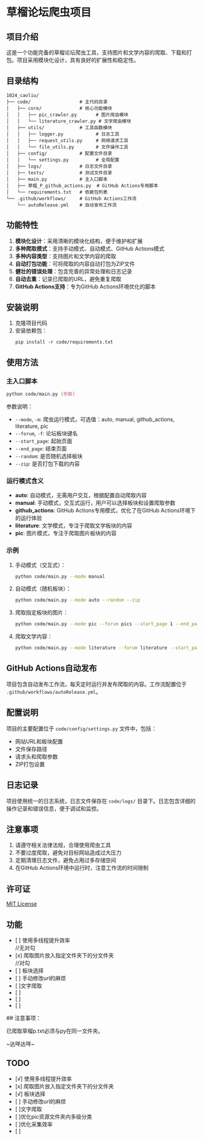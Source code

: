 # 草榴论坛爬虫项目

## 项目介绍

这是一个功能完备的草榴论坛爬虫工具，支持图片和文学内容的爬取、下载和打包。项目采用模块化设计，具有良好的扩展性和稳定性。

## 目录结构

```
1024_caoliu/
├── code/                  # 主代码目录
│   ├── core/              # 核心功能模块
│   │   ├── pic_crawler.py       # 图片爬虫模块
│   │   └── literature_crawler.py # 文学爬虫模块
│   ├── utils/             # 工具函数模块
│   │   ├── logger.py            # 日志工具
│   │   ├── request_utils.py     # 网络请求工具
│   │   └── file_utils.py        # 文件操作工具
│   ├── config/            # 配置文件目录
│   │   └── settings.py          # 全局配置
│   ├── logs/              # 日志文件目录
│   ├── tests/             # 测试文件目录
│   ├── main.py            # 主入口脚本
│   ├── 草榴_P_github_actions.py  # GitHub Actions专用脚本
│   └── requirements.txt   # 依赖包列表
└── .github/workflows/     # GitHub Actions工作流
    └── autoRelease.yml    # 自动发布工作流
```

## 功能特性

1. **模块化设计**：采用清晰的模块化结构，便于维护和扩展
2. **多种爬取模式**：支持手动模式、自动模式、GitHub Actions模式
3. **多种内容类型**：支持图片和文学内容的爬取
4. **自动打包功能**：可将爬取的内容自动打包为ZIP文件
5. **健壮的错误处理**：包含完善的异常处理和日志记录
6. **自动去重**：记录已爬取的URL，避免重复爬取
7. **GitHub Actions支持**：专为GitHub Actions环境优化的脚本

## 安装说明

1. 克隆项目代码
2. 安装依赖包：
   ```
   pip install -r code/requirements.txt
   ```

## 使用方法

### 主入口脚本

```bash
python code/main.py [参数]
```

参数说明：
- `--mode`, `-m`: 爬虫运行模式，可选值：auto, manual, github_actions, literature, pic
- `--forum`, `-f`: 论坛板块键名
- `--start_page`: 起始页面
- `--end_page`: 结束页面
- `--random`: 是否随机选择板块
- `--zip`: 是否打包下载的内容

### 运行模式含义

- **auto**: 自动模式，无需用户交互，根据配置自动爬取内容
- **manual**: 手动模式，交互式运行，用户可以选择板块和设置爬取参数
- **github_actions**: GitHub Actions专用模式，优化了在GitHub Actions环境下的运行体验
- **literature**: 文学模式，专注于爬取文学板块的内容
- **pic**: 图片模式，专注于爬取图片板块的内容

### 示例

1. 手动模式（交互式）：
   ```bash
   python code/main.py --mode manual
   ```

2. 自动模式（随机板块）：
   ```bash
   python code/main.py --mode auto --random --zip
   ```

3. 爬取指定板块的图片：
   ```bash
   python code/main.py --mode pic --forum pics --start_page 1 --end_page 3 --zip
   ```

4. 爬取文学内容：
   ```bash
   python code/main.py --mode literature --forum literature --start_page 1 --end_page 2
   ```

## GitHub Actions自动发布

项目包含自动发布工作流，每天定时运行并发布爬取的内容。工作流配置位于 `.github/workflows/autoRelease.yml`。

## 配置说明

项目的主要配置位于 `code/config/settings.py` 文件中，包括：
- 网站URL和板块配置
- 文件保存路径
- 请求头和爬取参数
- ZIP打包设置

## 日志记录

项目使用统一的日志系统，日志文件保存在 `code/logs/` 目录下。日志包含详细的操作记录和错误信息，便于调试和监控。

## 注意事项

1. 请遵守相关法律法规，合理使用爬虫工具
2. 不要过度爬取，避免对目标网站造成过大压力
3. 定期清理日志文件，避免占用过多存储空间
4. 在GitHub Actions环境中运行时，注意工作流的时间限制

## 许可证

[MIT License](LICENSE)

## 功能
<ul><li>[ ] 使用多线程提升效率</li>//无对勾
<li>[x] 爬取图片放入指定文件夹下的分文件夹</li>//对勾
<li>[ ] 板块选择</li>
<li>[ ] 手动修改url的麻烦</li>
<li>[ ]文字爬取</li>
<li>[ ]</li>
<li>[ ]</li>
<li>[ ]</li>
</ul>
## 注意事项：
<p>已爬取草榴p.txt必须与py在同一文件夹。</p>
<p>~达咩达咩~</p>

## TODO
<ul><li>[√] 使用多线程提升效率</li>
<li>[x] 爬取图片放入指定文件夹下的分文件夹</li>
<li>[√] 板块选择</li>
<li>[ ] 手动修改url的麻烦</li>
<li>[ ]文字爬取</li>
<li>[ ]优化pic资源文件夹内多级分类</li>
<li>[ ]优化采集效率</li>
<li>[ ]</li>
</ul>
